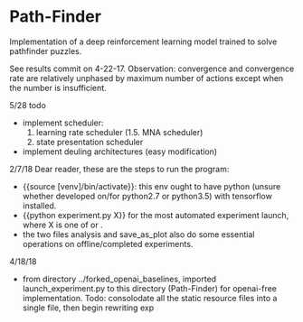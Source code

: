 # Path-Finder
Implementation of a deep reinforcement learning model trained to solve pathfinder puzzles.

See results commit on 4-22-17.  Observation: convergence and convergence rate are relatively 
unphased by maximum number of actions except when the number is insufficient.

5/28
todo

- implement scheduler:
    1. learning rate scheduler
    (1.5. MNA scheduler)
    2. state presentation scheduler
- implement deuling architectures (easy modification)

2/7/18
Dear reader, these are the steps to run the program:
- {{source [venv]/bin/activate}}: this env ought to have python (unsure whether developed on/for python2.7 or python3.5) with tensorflow installed.
- {{python experiment.py X}} for the most automated experiment launch, where X is one of <ego-allo-basic> or <ego-allo-forked>.
- the two files analysis and save_as_plot also do some essential operations on offline/completed experiments.

4/18/18
- from directory ../forked_openai_baselines, imported launch_experiment.py to this directory (Path-Finder) for openai-free implementation.
Todo: consolodate all the static resource files into a single file, then begin rewriting exp
